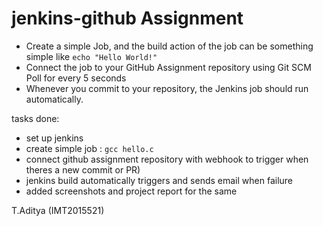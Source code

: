 # jenkins-github Assignment
- Create a simple Job, and the build action of the job can be something simple like ```echo "Hello World!"```
- Connect the job to your GitHub Assignment repository using Git SCM Poll for every 5 seconds
- Whenever you commit to your repository, the Jenkins job should run automatically.

tasks done:
- set up jenkins
- create simple job : `gcc hello.c`
- connect github assignment repository with webhook to trigger when theres a new commit or PR)
- jenkins build automatically triggers and sends email when failure
- added screenshots and project report for the same

T.Aditya (IMT2015521)
